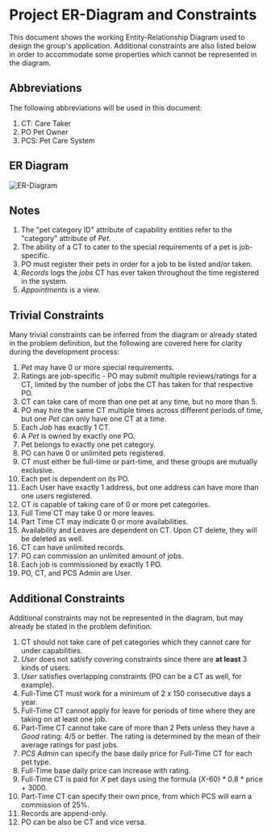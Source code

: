 ﻿# Project ER-Diagram and Constraints

This document shows the working Entity-Relationship Diagram used to design the group's application. Additional constraints are also listed below in order to accommodate some properties which cannot be represented in the diagram.

## Abbreviations
The following abbreviations will be used in this document:

 1. CT: Care Taker
 2. PO Pet Owner
 3. PCS: Pet Care System

## ER Diagram
![ER-Diagram](https://imgur.com/a/gs89606)

## Notes
1. The "pet category ID" attribute of capability entities refer to the "category" attribute of *Pet*.
2. The ability of a CT to cater to the special requirements of a pet is job-specific.
3. PO must register their pets in order for a job to be listed and/or taken.
4. *Records* logs the *jobs* CT has ever taken throughout the time registered in the system.
5. *Appointments* is a view.

## Trivial Constraints
Many trivial constraints can be inferred from the diagram or already stated in the problem definition, but the following are covered here for clarity during the development process:
1. *Pet* may have 0 or more special requirements.
2. Ratings are job-specific - PO may submit multiple reviews/ratings for a CT, limited by the number of jobs the CT has taken for that respective PO.
3. CT can take care of more than one pet at any time, but no more than 5.
4. PO may hire the same CT multiple times across different periods of time, but one *Pet* can only have one CT at a time.
5. Each *Job* has exactly 1 CT.
6. A *Pet* is owned by exactly one PO.
4. Pet belongs to exactly one pet category.
7. PO can have 0 or unlimited pets registered.
8. CT must either be full-time or part-time, and these groups are mutually exclusive.
9. Each pet is dependent on its PO. 
10. Each User have exactly 1 address, but one address can have more than one users registered.
11. CT is capable of taking care of 0 or more pet categories.
12. Full Time CT may take 0 or more leaves.
13. Part Time CT may indicate 0 or more availabilities.
18. Availability and Leaves are dependent on CT. Upon CT delete, they will be deleted as well.
14. CT can have unlimited records. 
15. PO can commission an unlimited amount of jobs.
16. Each job is commissioned by exactly 1 PO.
17. PO, CT, and PCS Admin are User.


## Additional Constraints
Additional constraints may not be represented in the diagram, but may already be stated in the problem definition.

 1. CT should not take care of pet categories which they cannot care for under capabilities.
 2. *User* does not satisfy covering constraints since there are **at least** 3 kinds of users.
 3. *User* satisfies overlapping constraints (PO can be a CT as well, for example).
 6. Full-Time CT must work for a minimum of 2 x 150 consecutive days a year.
 7. Full-Time CT cannot apply for leave for periods of time where they are taking on at least one job.
 8. Part-Time CT cannot take care of more than 2 Pets unless they have a *Good* rating: 4/5 or better. The rating is determined by the mean of their average ratings for past jobs.
 9. *PCS Admin* can specify the base daily price for Full-Time CT for each pet type.
10. Full-Time base daily price can increase with rating.
11. Full-Time CT is paid for *X* pet days using the formula (*X*-60) \* 0.8 \* price + 3000.
12. Part-Time CT can specify their own price, from which PCS will earn a commission of 25%.
13. Records are append-only.
14. PO can be also be CT and vice versa.
